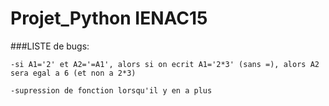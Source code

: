 # Projet_Python IENAC15

###LISTE de bugs:

    -si A1='2' et A2='=A1', alors si on ecrit A1='2*3' (sans =), alors A2 sera egal a 6 (et non a 2*3)
    
    -supression de fonction lorsqu'il y en a plus